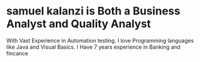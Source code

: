 # samuel kalanzi is Both a Business Analyst and Quality Analyst
With Vast Experience in Automation testing.
I love Programming languages like Java and Visual Basics.
I Have 7 years experience in Banking and fincance
